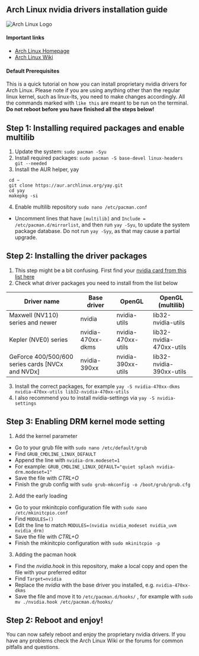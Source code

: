 ## Arch Linux nvidia drivers installation guide
![Arch Linux Logo](https://archlinux.org/static/logos/archlinux-logo-dark-90dpi.ebdee92a15b3.png)  

#### Important links
- [Arch Linux Homepage](https://archlinux.org/ "Arch Linux Homepage")
- [Arch Linux Wiki](https://wiki.archlinux.org/ "Arch Wiki")

#### Default Prerequisites
This is a quick tutorial on how you can install proprietary nvidia drivers for Arch Linux. Please note if you are using anything other than the regular linux kernel, such as linux-lts, you need to make changes accordingly. All the commands marked with ```like this``` are meant to be run on the terminal. **Do not reboot before you have finished all the steps below!**

## Step 1: Installing required packages and enable multilib
1. Update the system: 
```sudo pacman -Syu```
2. Install required packages:
```sudo pacman -S base-devel linux-headers git --needed```
3. Install the AUR helper, yay
 ```
  cd ~
  git clone https://aur.archlinux.org/yay.git
  cd yay
  makepkg -si
```
4. Enable multilib repository
```sudo nano /etc/pacman.conf```
- Uncomment lines that have ```[multilib]``` and ```Include = /etc/pacman.d/mirrorlist```, and then run ```yay -Syu```, to update the system package database. Do not run ```yay -Syy```, as that may cause a partial upgrade.

## Step 2: Installing the driver packages
1. This step might be a bit confusing. First find your [nvidia card from this list here](https://nouveau.freedesktop.org/CodeNames.html)
2. Check what driver packages you need to install from the list below

| Driver name  | Base driver | OpenGL | OpenGL (multilib) |
| ------------- | ------------- | ------------- |  ------------ | 
| Maxwell (NV110) series and newer  | nvidia | nvidia-utils | lib32-nvidia-utils |
| Kepler (NVE0) series  | nvidia-470xx-dkms  | nvidia-470xx-utils | lib32-nvidia-470xx-utils |
| GeForce 400/500/600 series cards [NVCx and NVDx] | nvidia-390xx  | nvidia-390xx-utils  | lib32-nvidia-390xx-utils |

3. Install the correct packages, for example ```yay -S nvidia-470xx-dkms nvidia-470xx-utils lib32-nvidia-470xx-utils```
4. I also recommend you to install nvidia-settings via ```yay -S nvidia-settings```

## Step 3: Enabling DRM kernel mode setting
1. Add the kernel parameter
- Go to your grub file with ```sudo nano /etc/default/grub```
- Find ```GRUB_CMDLINE_LINUX_DEFAULT```
- Append the line with ```nvidia-drm.modeset=1```
- For example: ```GRUB_CMDLINE_LINUX_DEFAULT="quiet splash nvidia-drm.modeset=1"```
- Save the file with *CTRL+O*
- Finish the grub config with ```sudo grub-mkconfig -o /boot/grub/grub.cfg```
2. Add the early loading
- Go to your mkinitcpio configuration file with ```sudo nano /etc/mkinitcpio.conf```
- Find ```MODULES=()```
- Edit the line to match ```MODULES=(nvidia nvidia_modeset nvidia_uvm nvidia_drm)```
- Save the file with *CTRL+O*
- Finish the mkinitcpio configuration with ```sudo mkinitcpio -p```
3. Adding the pacman hook
- Find the *nvidia.hook* in this repository, make a local copy and open the file with your preferred editor
- Find ```Target=nvidia```
- Replace the *nvidia* with the base driver you installed, e.g. ```nvidia-470xx-dkms```
- Save the file and move it to ```/etc/pacman.d/hooks/``` , for example with ```sudo mv ./nvidia.hook /etc/pacman.d/hooks/```

## Step 2: Reboot and enjoy!
You can now safely reboot and enjoy the proprietary nvidia drivers. If you have any problems check the Arch Linux Wiki or the forums for common pitfalls and questions.
